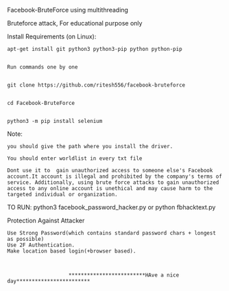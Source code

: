 Facebook-BruteForce using multithreading

Bruteforce attack, For educational purpose only


Install Requirements (on Linux):

    apt-get install git python3 python3-pip python python-pip


    Run commands one by one


    git clone https://github.com/ritesh556/facebook-bruteforce


    cd Facebook-BruteForce


    python3 -m pip install selenium


Note:

    you should give the path where you install the driver.
    
    You should enter worldlist in every txt file
    
    Dont use it to  gain unauthorized access to someone else's Facebook account.It account is illegal and prohibited by the company's terms of service. Additionally, using brute force attacks to gain unauthorized access to any online account is unethical and may cause harm to the targeted individual or organization.

TO RUN:
    python3 facebook_password_hacker.py or python fbhacktext.py


Protection Against Attacker

    Use Strong Password(which contains standard password chars + longest as possible)
    Use 2F Authentication.
    Make location based login(+browser based).



                        *************************HAve a nice day************************
